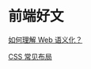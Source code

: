 # 前端好文

[如何理解 Web 语义化？](https://www.zhihu.com/question/20455165)

[ CSS 常见布局](https://www.zhihu.com/question/20455165)

